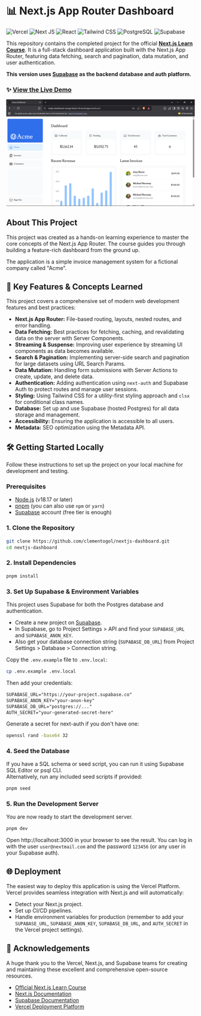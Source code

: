 
# 📊 Next.js App Router Dashboard

![Vercel](https://img.shields.io/badge/Vercel-000000?style=for-the-badge&logo=vercel&logoColor=white)
![Next JS](https://img.shields.io/badge/Next-js-000000?style=for-the-badge&logo=nextdotjs&logoColor=white)
![React](https://img.shields.io/badge/React-20232A?style=for-the-badge&logo=react&logoColor=61DAFB)
![Tailwind CSS](https://img.shields.io/badge/Tailwind_CSS-38B2AC?style=for-the-badge&logo=tailwind-css&logoColor=white)
![PostgreSQL](https://img.shields.io/badge/PostgreSQL-316192?style=for-the-badge&logo=postgresql&logoColor=white)
![Supabase](https://img.shields.io/badge/Supabase-3ECF8E?style=for-the-badge&logo=supabase&logoColor=white)

This repository contains the completed project for the official **[Next.js Learn Course](https://nextjs.org/learn)**. It is a full-stack dashboard application built with the Next.js App Router, featuring data fetching, search and pagination, data mutation, and user authentication.

**This version uses [Supabase](https://supabase.com/) as the backend database and auth platform.**

### ✨ [View the Live Demo](https://nextjs-dashboard-omega-blond-34.vercel.app/)

![A screenshot of the Acme Dashboard, showing the main page with latest invoices and revenue charts.](./public/screenshot.png)

## About This Project

This project was created as a hands-on learning experience to master the core concepts of the Next.js App Router. The course guides you through building a feature-rich dashboard from the ground up.

The application is a simple invoice management system for a fictional company called "Acme".

## 🚀 Key Features & Concepts Learned

This project covers a comprehensive set of modern web development features and best practices:

* **Next.js App Router:** File-based routing, layouts, nested routes, and error handling.
* **Data Fetching:** Best practices for fetching, caching, and revalidating data on the server with Server Components.
* **Streaming & Suspense:** Improving user experience by streaming UI components as data becomes available.
* **Search & Pagination:** Implementing server-side search and pagination for large datasets using URL Search Params.
* **Data Mutation:** Handling form submissions with Server Actions to create, update, and delete data.
* **Authentication:** Adding authentication using `next-auth` and Supabase Auth to protect routes and manage user sessions.
* **Styling:** Using Tailwind CSS for a utility-first styling approach and `clsx` for conditional class names.
* **Database:** Set up and use Supabase (hosted Postgres) for all data storage and management.
* **Accessibility:** Ensuring the application is accessible to all users.
* **Metadata:** SEO optimization using the Metadata API.

## 🛠️ Getting Started Locally

Follow these instructions to set up the project on your local machine for development and testing.

### Prerequisites

* [Node.js](https://nodejs.org/en/) (v18.17 or later)
* [pnpm](https://pnpm.io/installation) (you can also use `npm` or `yarn`)
* [Supabase](https://supabase.com/) account (free tier is enough)

### 1. Clone the Repository

```bash
git clone https://github.com/clementogol/nextjs-dashboard.git
cd nextjs-dashboard
```

### 2. Install Dependencies

```bash
pnpm install
```

### 3. Set Up Supabase & Environment Variables

This project uses Supabase for both the Postgres database and authentication.

- Create a new project on [Supabase](https://supabase.com/).
- In Supabase, go to Project Settings > API and find your `SUPABASE_URL` and `SUPABASE_ANON_KEY`.
- Also get your database connection string (`SUPABASE_DB_URL`) from Project Settings > Database > Connection string.

Copy the `.env.example` file to `.env.local`:

```bash
cp .env.example .env.local
```

Then add your credentials:

```env
SUPABASE_URL="https://your-project.supabase.co"
SUPABASE_ANON_KEY="your-anon-key"
SUPABASE_DB_URL="postgres://..."
AUTH_SECRET="your-generated-secret-here"
```

Generate a secret for next-auth if you don't have one:

```bash
openssl rand -base64 32
```

### 4. Seed the Database

If you have a SQL schema or seed script, you can run it using Supabase SQL Editor or psql CLI.  
Alternatively, run any included seed scripts if provided:

```bash
pnpm seed
```

### 5. Run the Development Server

You are now ready to start the development server.

```bash
pnpm dev
```

Open http://localhost:3000 in your browser to see the result. You can log in with the user `user@nextmail.com` and the password `123456` (or any user in your Supabase auth).

## 🌐 Deployment

The easiest way to deploy this application is using the Vercel Platform.
Vercel provides seamless integration with Next.js and will automatically:
- Detect your Next.js project.
- Set up CI/CD pipelines.
- Handle environment variables for production (remember to add your `SUPABASE_URL`, `SUPABASE_ANON_KEY`, `SUPABASE_DB_URL`, and `AUTH_SECRET` in the Vercel project settings).

## 🙏 Acknowledgements

A huge thank you to the Vercel, Next.js, and Supabase teams for creating and maintaining these excellent and comprehensive open-source resources.

- [Official Next.js Learn Course](https://nextjs.org/learn)
- [Next.js Documentation](https://nextjs.org/docs)
- [Supabase Documentation](https://supabase.com/docs)
- [Vercel Deployment Platform](https://vercel.com)

